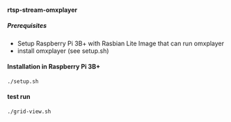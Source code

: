 #### rtsp-stream-omxplayer

##### Prerequisites
- Setup Raspberry Pi 3B+ with Rasbian Lite Image that can run omxplayer
- install omxplayer (see setup.sh)


#### Installation in Raspberry Pi 3B+
```shell
./setup.sh
```

#### test run
```shell
./grid-view.sh
```